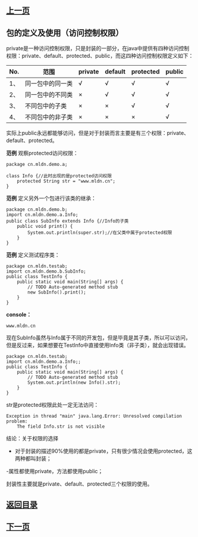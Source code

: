 ## [上一页](course83)

## 包的定义及使用（访问控制权限）

private是一种访问控制权限，只是封装的一部分，在java中提供有四种访问控制权限：private、default、protected、public，而这四种访问控制权限定义如下：

No. | 范围 | private | default | protected | public
 -|-| -|-|-|-|
 1、 | 同一包中的同一类 | √ | √ | √ | √
 2、 | 同一包中的不同类 | × | √ | √ | √ 
 3、 | 不同包中的子类 | × | × | √ | √
 4、 | 不同包中的非子类 | × | × | × | √

实际上public永远都能够访问，但是对于封装而言主要是有三个权限：private、default、protected。

**范例** 观察protected访问权限：

	package cn.mldn.demo.a;
	
	class Info {//此时出现的是protected访问权限
		protected String str = "www.mldn.cn";
	}

**范例** 定义另外一个包进行该类的继承：

	package cn.mldn.demo.b;
	import cn.mldn.demo.a.Info;
	public class SubInfo extends Info {//Info的子类
		public void print() {
			System.out.println(super.str);//在父类中属于protected权限
		}
	}

**范例** 定义测试程序类：

	package cn.mldn.testab;
	import cn.mldn.demo.b.SubInfo;
	public class TestInfo {
		public static void main(String[] args) {
			// TODO Auto-generated method stub
			new SubInfo().print();
		}
	}

**console：**

	www.mldn.cn	

现在SubInfo虽然与Info属于不同的开发包，但是毕竟是其子类，所以可以访问，但是反过来，如果想要在TestInfo中直接使用Info类（非子类），就会出现错误。

	package cn.mldn.testab;
	import cn.mldn.demo.a.Info;;
	public class TestInfo {
		public static void main(String[] args) {
			// TODO Auto-generated method stub
			System.out.println(new Info().str);
		}
	}

str是protected权限此处一定无法访问：
		
	Exception in thread "main" java.lang.Error: Unresolved compilation problem: 
		The field Info.str is not visible

结论：关于权限的选择

- 对于封装的描述90%使用的都是private，只有很少情况会使用protected，这两种都叫封装；

-属性都使用private，方法都使用public；

封装性主要就是private、default、protected三个权限的使用。


## [返回目录](https://wuchengcheng110120.github.io/learnJava)
## [下一页](course85)

